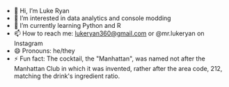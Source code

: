 - 👋 Hi, I’m Luke Ryan
- 👀 I’m interested in data analytics and console modding
- 🌱 I’m currently learning Python and R
- 📫 How to reach me: lukeryan360@gmail.com or @mr.lukeryan on Instagram
- 😄 Pronouns: he/they
- ⚡ Fun fact: The cocktail, the "Manhattan", was named not after the Manhattan Club in which it was invented, rather after the area code, 212, matching the drink's ingredient ratio.
